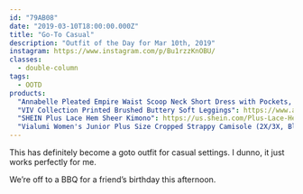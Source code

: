 ```yaml
---
id: "79AB08"
date: "2019-03-10T18:00:00.000Z"
title: "Go-To Casual"
description: "Outfit of the Day for Mar 10th, 2019"
instagram: https://www.instagram.com/p/Bu1rzzKnOBU/
classes:
  - double-column
tags:
  - OOTD
products:
  "Annabelle Pleated Empire Waist Scoop Neck Short Dress with Pockets, Berry 2X": https://www.amazon.com/exec/obidos/ASIN/B07CKM3ST4/curvyandtrans-20
  "VIV Collection Printed Brushed Buttery Soft Leggings": https://www.amazon.com/exec/obidos/ASIN/B071VZSJBQ/curvyandtrans-20
  "SHEIN Plus Lace Hem Sheer Kimono": https://us.shein.com/Plus-Lace-Hem-Sheer-Kimono-p-574568-cat-1940.html
  "Vialumi Women's Junior Plus Size Cropped Strappy Camisole (2X/3X, Black)": https://www.amazon.com/exec/obidos/ASIN/B07GQ11R9P/curvyandtrans-20
---
```

This has definitely become a goto outfit for casual settings. I dunno, it just works perfectly for me.

We’re off to a BBQ for a friend’s birthday this afternoon.
